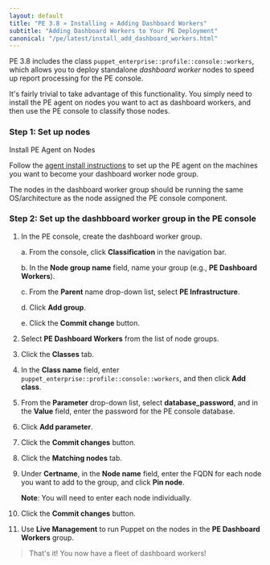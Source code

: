 ```yaml
---
layout: default
title: "PE 3.8 » Installing » Adding Dashboard Workers"
subtitle: "Adding Dashboard Workers to Your PE Deployment"
canonical: "/pe/latest/install_add_dashboard_workers.html"
---
```


PE 3.8 includes the class `puppet_enterprise::profile::console::workers`, which allows you to deploy standalone *dashboard worker* nodes to speed up report processing for the PE console.

It's fairly trivial to take advantage of this functionality. You simply need to install the PE agent on nodes you want to act as dashboard workers, and then use the PE console to classify those nodes.

### Step 1: Set up nodes

Install PE Agent on Nodes

Follow the [agent install instructions](./install_agents.html) to set up the PE agent on the machines you want to become your dashboard worker node group.

The nodes in the dashboard worker group should be running the same OS/architecture as the node assigned the PE console component.

### Step 2: Set up the dashbboard worker group in the PE console

1. In the PE console, create the dashboard worker group.

   a. From the console, click **Classification** in the navigation bar.

   b. In the **Node group name** field, name your group (e.g., **PE Dashboard Workers**).

   c. From the **Parent** name drop-down list, select **PE Infrastructure**.

   d. Click **Add group**.

   e. Click the **Commit change** button.

2. Select **PE Dashboard Workers** from the list of node groups.

3. Click the **Classes** tab.

4. In the **Class name** field, enter `puppet_enterprise::profile::console::workers`, and then click **Add class**.

5. From the **Parameter** drop-down list, select **database_password**, and in the **Value** field, enter the password for the PE console database.

6. Click **Add parameter**.

7. Click the **Commit changes** button.

8. Click the **Matching nodes** tab.

9. Under **Certname**, in the **Node name** field, enter the FQDN for each node you want to add to the group, and click **Pin node**.

   **Note**: You will need to enter each node individually.

10. Click the **Commit changes** button.

11. Use **Live Management** to run Puppet on the nodes in the **PE Dashboard Workers** group.

> That's it! You now have a fleet of dashboard workers!
